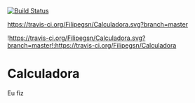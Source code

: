 [![Build Status](https://travis-ci.org/Filipegsn/Calculadora.svg?branch=master)](https://travis-ci.org/Filipegsn/Calculadora)

https://travis-ci.org/Filipegsn/Calculadora.svg?branch=master

!https://travis-ci.org/Filipegsn/Calculadora.svg?branch=master!:https://travis-ci.org/Filipegsn/Calculadora

# Calculadora
Eu fiz
